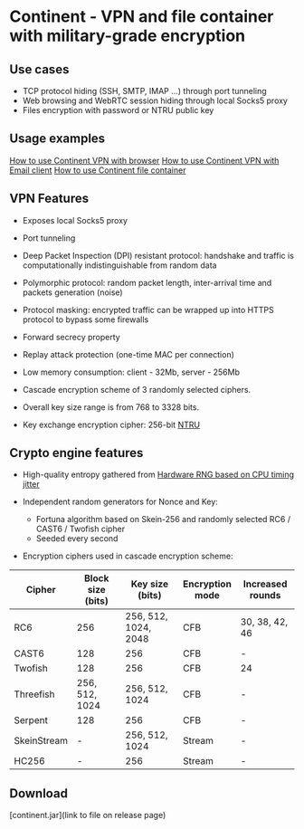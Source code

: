 ﻿# Continent - VPN and file container with military-grade encryption

## Use cases

* TCP protocol hiding (SSH, SMTP, IMAP ...) through port tunneling  
* Web browsing and WebRTC session hiding through local Socks5 proxy  
* Files encryption with password or NTRU public key  

## Usage examples

[How to use Continent VPN with browser](vpn-browser-example.md)
[How to use Continent VPN with Email client](vpn-email-client-example.md)
[How to use Continent file container](container-example.md)

## VPN Features

* Exposes local Socks5 proxy  
* Port tunneling  

* Deep Packet Inspection (DPI) resistant protocol: handshake and traffic is computationally indistinguishable from random data  
* Polymorphic protocol: random packet length, inter-arrival time and packets generation (noise)  
* Protocol masking: encrypted traffic can be wrapped up into HTTPS protocol to bypass some firewalls  
* Forward secrecy property  
* Replay attack protection (one-time MAC per connection)  
* Low memory consumption: client - 32Mb, server - 256Mb  
* Cascade encryption scheme of 3 randomly selected ciphers.  
* Overall key size range is from 768 to 3328 bits.  
* Key exchange encryption cipher: 256-bit [NTRU](https://github.com/tbuktu/ntru)  

## Crypto engine features

* High-quality entropy gathered from [Hardware RNG based on CPU timing jitter](http://www.chronox.de/jent.html)  
* Independent random generators for Nonce and Key:  
  * Fortuna algorithm based on Skein-256 and randomly selected RC6 / CAST6 / Twofish cipher  
  * Seeded every second  

* Encryption ciphers used in cascade encryption scheme:  

| Cipher        | Block size (bits) | Key size (bits)       | Encryption <br/> mode| Increased <br/> rounds |
| --------------| ------------------| ----------------------| ---------------------| -----------------------|
| RC6           | 256               | 256, 512, 1024, 2048  | CFB                  | 30, 38, 42, 46         |
| CAST6         | 128               | 256                   | CFB                  | -                      |
| Twofish       | 128               | 256                   | CFB                  | 24                     |
| Threefish     | 256, 512, 1024    | 256, 512, 1024        | CFB                  | -                      |
| Serpent       | 128               | 256                   | CFB                  | -                      |
| SkeinStream   | -                 | 256, 512, 1024        | Stream               | -                      |
| HC256         | -                 | 256                   | Stream               | -                      |

## Download

[continent.jar](link to file on release page)